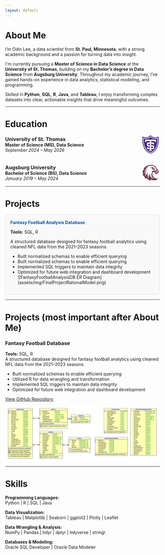 ```yaml
---
layout: default
---
```


# About Me

I’m Odin Lee, a data scientist from **St. Paul, Minnesota**, with a strong academic background and a passion for turning data into insight.

I'm currently pursuing a **Master of Science in Data Science** at the **University of St. Thomas**, building on my **Bachelor’s degree in Data Science** from **Augsburg University**. Throughout my academic journey, I’ve gained hands-on experience in data analytics, statistical modeling, and programming.

Skilled in **Python**, **SQL**, **R**, **Java**, and **Tableau**, I enjoy transforming complex datasets into clear, actionable insights that drive meaningful outcomes.

***

# Education

<div style="display: flex; gap: 2rem; flex-wrap: wrap; align-items: flex-start; margin-top: 1rem;">

  <!-- University of St. Thomas -->
  <div style="flex: 1; min-width: 300px;">
    <div style="display: flex; justify-content: space-between; align-items: center;">
      <div>
        <h3 style="margin: 0;">University of St. Thomas</h3>
        <p style="margin: 0;"><strong>Master of Science (MS), Data Science</strong><br>
        <em>September 2024 – May 2026</em></p>
      </div>
      <img src="assets/img/UniversitySt.Thomas-Logo.png" alt="University of St. Thomas Logo" width="60" height="60" style="margin-left: 1rem;" />
    </div>
  </div>

  <!-- Augsburg University -->
  <div style="flex: 1; min-width: 300px;">
    <div style="display: flex; justify-content: space-between; align-items: center;">
      <div>
        <h3 style="margin: 0;">Augsburg University</h3>
        <p style="margin: 0;"><strong>Bachelor of Science (BS), Data Science</strong><br>
        <em>January 2019 – May 2024</em></p>
      </div>
      <img src="assets/img/AugsburgUniversity-Logo.png" alt="Augsburg University Logo" width="60" height="60" style="margin-left: 1rem;" />
    </div>
  </div>

</div>

***

# Projects

<style>
.project-card {
  display: block;
  text-decoration: none;
  color: inherit;
  border: 1px solid #ddd;
  border-radius: 8px;
  padding: 1rem;
  margin-bottom: 1rem;
  background-color: #f9f9f9;
  transition: box-shadow 0.3s ease, transform 0.3s ease;
}
.project-card:hover {
  box-shadow: 0 4px 20px rgba(0, 0, 0, 0.1);
  transform: translateY(-4px);
}
.project-title {
  color: #0056b3;
  font-weight: bold;
  margin-bottom: 0.5rem;
}
</style>

<a class="project-card" href="https://github.com/OdinLeePro/FantasyFootballAnalysisDB" target="_blank" rel="noopener noreferrer">
  <div class="project-title">Fantasy Football Analysis Database</div>
  <p><strong>Tools:</strong> SQL, R</p>
  <p>A structured database designed for fantasy football analytics using cleaned NFL data from the 2021–2023 seasons.</p>
  <ul>
    <li>Built normalized schemas to enable efficient querying</li>
    <li>Built normalized schemas to enable efficient querying</li>
    <li>Implemented SQL triggers to maintain data integrity</li>
    <li>Optimized for future web integration and dashboard development</li>
    ![FantasyFootballAnalysisDB ER Diagram](assets/img/FinalProjectRationalModel.png)
  </ul>
</a>

***

# Projects (most important after About Me)

### Fantasy Football Database
**Tools:** SQL, R  
A structured database designed for fantasy football analytics using cleaned NFL data from the 2021–2023 seasons.  
- Built normalized schemas to enable efficient querying  
- Utilized R for data wrangling and transformation  
- Implemented SQL triggers to maintain data integrity  
- Optimized for future web integration and dashboard development  

[View GitHub Repository](https://github.com/OdinLeePro/FantasyFootballAnalysisDB)

![FantasyFootballAnalysisDB ER Diagram](assets/img/FinalProjectRationalModel.png)

<!-- Add more projects using this format -->
<!--
### Project Title  
**Tools:** Python, Pandas, Tableau  
Brief one- or two-sentence summary of the project's goal, technical approach, and outcome.  
[Link to GitHub/demo](#)
-->

---

# Skills

**Programming Languages:**  
Python | R | SQL | Java  

**Data Visualization:**  
Tableau | Matplotlib | Seaborn | ggplot2 | Plotly | Leaflet  

**Data Wrangling & Analysis:**  
NumPy | Pandas | tidyr | dplyr | tidyverse | stringr  

**Databases & Modeling:**  
Oracle SQL Developer | Oracle Data Modeler

